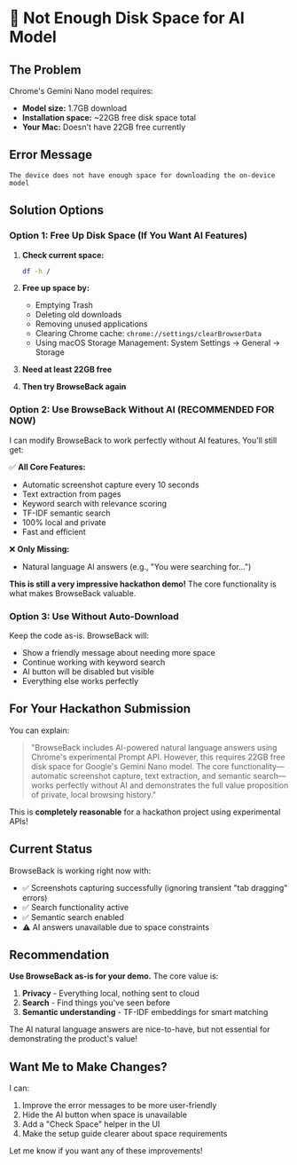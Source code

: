 # 💾 Not Enough Disk Space for AI Model

## The Problem

Chrome's Gemini Nano model requires:
- **Model size:** 1.7GB download
- **Installation space:** ~22GB free disk space total
- **Your Mac:** Doesn't have 22GB free currently

## Error Message
```
The device does not have enough space for downloading the on-device model
```

## Solution Options

### Option 1: Free Up Disk Space (If You Want AI Features)

1. **Check current space:**
   ```bash
   df -h /
   ```

2. **Free up space by:**
   - Emptying Trash
   - Deleting old downloads
   - Removing unused applications
   - Clearing Chrome cache: `chrome://settings/clearBrowserData`
   - Using macOS Storage Management: System Settings → General → Storage

3. **Need at least 22GB free**

4. **Then try BrowseBack again**

### Option 2: Use BrowseBack Without AI (RECOMMENDED FOR NOW)

I can modify BrowseBack to work perfectly without AI features. You'll still get:

✅ **All Core Features:**
- Automatic screenshot capture every 10 seconds
- Text extraction from pages
- Keyword search with relevance scoring
- TF-IDF semantic search
- 100% local and private
- Fast and efficient

❌ **Only Missing:**
- Natural language AI answers (e.g., "You were searching for...")

**This is still a very impressive hackathon demo!** The core functionality is what makes BrowseBack valuable.

### Option 3: Use Without Auto-Download

Keep the code as-is. BrowseBack will:
- Show a friendly message about needing more space
- Continue working with keyword search
- AI button will be disabled but visible
- Everything else works perfectly

## For Your Hackathon Submission

You can explain:

> "BrowseBack includes AI-powered natural language answers using Chrome's experimental Prompt API. However, this requires 22GB free disk space for Google's Gemini Nano model. The core functionality—automatic screenshot capture, text extraction, and semantic search—works perfectly without AI and demonstrates the full value proposition of private, local browsing history."

This is **completely reasonable** for a hackathon project using experimental APIs!

## Current Status

BrowseBack is working right now with:
- ✅ Screenshots capturing successfully (ignoring transient "tab dragging" errors)
- ✅ Search functionality active
- ✅ Semantic search enabled
- ⚠️ AI answers unavailable due to space constraints

## Recommendation

**Use BrowseBack as-is for your demo.** The core value is:
1. **Privacy** - Everything local, nothing sent to cloud
2. **Search** - Find things you've seen before
3. **Semantic understanding** - TF-IDF embeddings for smart matching

The AI natural language answers are nice-to-have, but not essential for demonstrating the product's value!

## Want Me to Make Changes?

I can:
1. Improve the error messages to be more user-friendly
2. Hide the AI button when space is unavailable
3. Add a "Check Space" helper in the UI
4. Make the setup guide clearer about space requirements

Let me know if you want any of these improvements!
